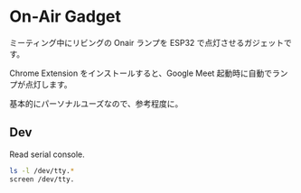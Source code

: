 # On-Air Gadget

ミーティング中にリビングの Onair ランプを ESP32 で点灯させるガジェットです。

Chrome Extension をインストールすると、Google Meet 起動時に自動でランプが点灯します。

基本的にパーソナルユーズなので、参考程度に。

## Dev

Read serial console.

```sh
ls -l /dev/tty.*
screen /dev/tty.
```
